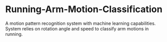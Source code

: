 # Running-Arm-Motion-Classification
A motion pattern recognition system with machine learning capabilities. System relies on rotation angle and speed to classify arm motions in running.
